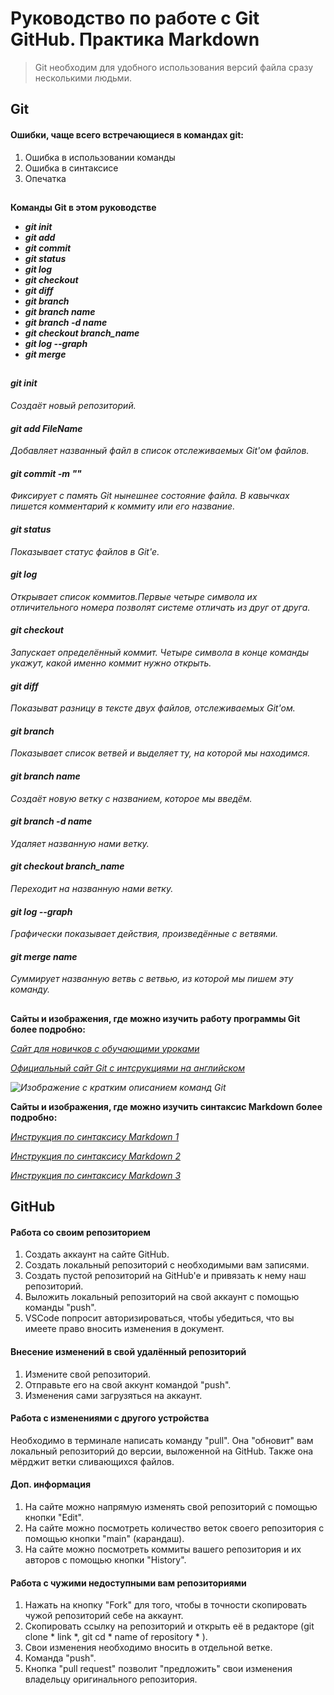 # Руководство по работе с Git GitHub. Практика Markdown
>Git необходим для удобного использования версий файла сразу несколькими людьми.

## Git

#### Ошибки, чаще всего встречающиеся в командах git:
1. Ошибка в использовании команды
2. Ошибка в синтаксисе 
3. Опечатка

##

**Команды Git в этом руководстве**

- ***git init***
- ***git add***
- ***git commit***
- ***git status***
- ***git log***
- ***git checkout***
- ***git diff***
- ***git branch***
- ***git branch name***
- ***git branch -d name***
- ***git checkout branch_name***
- ***git log --graph***
- ***git merge***

##

#### ***git init***
*Создаёт новый репозиторий.*

#### ***git add FileName***
*Добавляет названный файл в список отслеживаемых Git'ом файлов.*

#### ***git commit -m ""***
*Фиксирует с память Git нынешнее состояние файла. В кавычках пишется комментарий к коммиту или его название.*

#### ***git status***
*Показывает статус файлов в Git'е.*

#### ***git log***
*Открывает список коммитов.Первые четыре символа их отличительного номера позволят системе отличать из друг от друга.*

#### ***git checkout***
*Запускает определённый коммит. Четыре символа в конце команды укажут, какой именно коммит нужно открыть.*

#### ***git diff***
*Показыват разницу в тексте двух файлов, отслеживаемых Git'ом.*

#### ***git branch***
*Показывает список ветвей и выделяет ту, на которой мы находимся.*

#### ***git branch name***
*Создаёт новую ветку с названием, которое мы введём.*

#### ***git branch -d name***
*Удаляет названную нами ветку.*

#### ***git checkout branch_name***
*Переходит на названную нами ветку.*

#### ***git log --graph***
*Графически показывает действия, произведённые с ветвями.*

#### ***git merge name***
*Суммирует названную ветвь с ветвью, из которой мы пишем эту команду.*

##

**Сайты и изображения, где можно изучить работу программы Git более подробно:**

*[Сайт для новичков с обучающими уроками](https://habr.com/ru/articles/541258/)*

*[Официальный сайт Git с интсрукциями на английском](https://git-scm.com/book/ru/v2/)*

*![Изображение с кратким описанием команд Git](https://fuzeservers.ru/wp-content/uploads/c/4/7/c47fd3a4ffe633e8ae3d8b3d4ddc7ccb.png)*

**Сайты и изображения, где можно изучить синтаксис Markdown более подробно:**

*[Инструкция по синтаксису Markdown 1](https://skillbox.ru/media/code/yazyk-razmetki-markdown-shpargalka-po-sintaksisu-s-primerami/)*

*[Инструкция по синтаксису Markdown 2](https://texterra.ru/blog/ischerpyvayushchaya-shpargalka-po-sintaksisu-razmetki-markdown-na-zametku-avtoram-veb-razrabotchikam.html)*

*[Инструкция по синтаксису Markdown 3](https://www.markdownguide.org/basic-syntax/)*

## GitHub

#### Работа со своим репозиторием

1. Создать аккаунт на сайте GitHub.
2. Создать локальный репозиторий с необходимыми вам записями.
3. Создать пустой репозиторий на GitHub'e и привязать к нему наш репозиторий.
4. Выложить локальный репозиторий на свой аккаунт с помощью команды "push".
5. VSCode попросит авторизироваться, чтобы убедиться, что вы имеете право вносить изменения в документ.

#### Внесение изменений в свой удалённый репозиторий

1. Измените свой репозиторий.
2. Отправьте его на свой аккунт командой "push".
3. Изменения сами загрузяться на аккаунт.

#### Работа с изменениями с другого устройства

Необходимо в терминале написать команду "pull". Она "обновит" вам локальный репозиторий до версии, выложенной на GitHub. Также она мёрджит ветки сливающихся файлов.

#### Доп. информация

1. На сайте можно напрямую изменять свой репозиторий с помощью кнопки "Edit".
2. На сайте можно посмотреть количество веток своего репозитория с помощью кнопки "main" (карандаш).
3. На сайте можно посмотреть коммиты вашего репозитория и их авторов с помощью кнопки "History". 

#### Работа с чужими недоступными вам репозиториями

1. Нажать на кнопку "Fork" для того, чтобы в точности скопировать чужой репозиторий себе на аккаунт.
2. Скопировать ссылку на репозиторий и открыть её в редакторе (git clone * link *, git cd *  name of repository * ).
3. Свои изменения необходимо вносить в отдельной ветке.
4. Команда "push".
5. Кнопка "pull request" позволит "предложить" свои изменения владельцу оригинального репозитория.